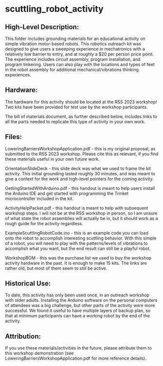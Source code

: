 # scuttling_robot_activity

## High-Level Description:

This folder includes grounding materials for an educational activity on simple vibration motor-based robots. This robotics outreach kit was designed to give users a sweeping experience in mechatronics with a relatively low barrier to entry, and at roughly a $20 per person price point. The experience includes circuit assembly, program installation, and program tinkering. Users can also play with the locations and types of feet in the robot assembly for additional mechanical/vibrations thinking experiences.


## Hardware:

The hardware for this activity should be located at the RSS 2023 workshop! Two kits have been provided for test use by the workshop participants.

The bill of materials document, as further described below, includes links to all the parts needed to replicate this type of activity in your own work.


## Files:

LoweringBarriersWorkshopApplication.pdf - this is my original proposal, as submitted to the RSS 2023 workshop. Please cite this as relevant, if you find these materials useful in your own future work.

OrientationSlideDeck - this slide deck was what we used to frame the kit activity. This initial grounding lasted roughly 30 minutes, and was meant to give a context for the work and high-level pointers for the coming activity.

GettingStartedWithArduino.pdf - this handout is meant to help users install the Arduino IDE and get started with programming the Trinket microcontroller included in the kit.

ActivityHelpPacket.pdf - this handout is meant to help with subsequent workshop steps. I will not be at the RSS workshop in person, so I am unsure of what state the robot assemblies will actually be in, but it should work as a rough guide for the activity regardless.

ExampleScuttlingRobotCode.ino - this is an example code you can load onto the robot to accomplish interesting scuttling behavior. With this simple of a robot, you will need to play with the patterns/levels of vibrations to accomplish what you want, but the end result can still be a playful robot.

WorkshopBOM - this was the purchase list we used to buy the workshop activity hardware in the past. It is enough to make 15 kits. The links are rather old, but most of them seem to still be active.


## Historical Use: 

To date, this activity has only been used once, in an outreach workshop with older adults. Installing the Arduino software on the personal computers of attendees was a big challenge, but other parts of the activity were more successful. We found it useful to have multiple layers of backup plan, so that at minimum participants can have a working robot by the end of the activity.


## Attribution:

If you use these materials/activities in the future, please attribute them to this workshop demonstration (see LoweringBarriersWorkshopApplication.pdf for more reference details).
